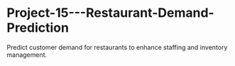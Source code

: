 # Project-15---Restaurant-Demand-Prediction
Predict customer demand for restaurants to enhance staffing and inventory management.
